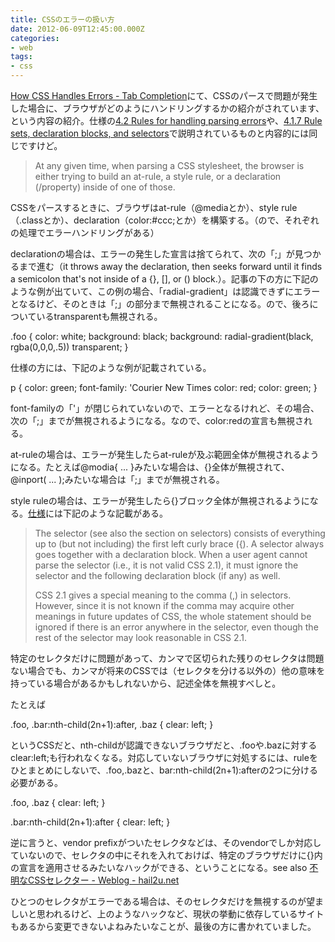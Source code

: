 ```yaml
---
title: CSSのエラーの扱い方
date: 2012-06-09T12:45:00.000Z
categories:
- web
tags:
- css
---
```

[How CSS Handles Errors - Tab Completion](http://www.xanthir.com/blog/b4JF0)にて、CSSのパースで問題が発生した場合に、ブラウザがどのようにハンドリングするかの紹介がされています、という内容の紹介。仕様の[4.2 Rules for handling parsing errors](http://www.w3.org/TR/CSS21/syndata.html#parsing-errors)や、[4.1.7 Rule sets, declaration blocks, and selectors](http://www.w3.org/TR/CSS2/syndata.html#rule-sets)で説明されているものと内容的には同じですけど。

<!-- more -->

> At any given time, when parsing a CSS stylesheet, the browser is either trying to build an at-rule, a style rule, or a declaration (/property) inside of one of those.

CSSをパースするときに、ブラウザはat-rule（@mediaとか）、style rule（.classとか）、declaration（color:#ccc;とか）を構築する。（ので、それぞれの処理でエラーハンドリングがある）

declarationの場合は、エラーの発生した宣言は捨てられて、次の「;」が見つかるまで進む（it throws away the declaration, then seeks forward until it finds a semicolon that's not inside of a {}, \[\], or () block.）。記事の下の方に下記のような例が出ていて、この例の場合、「radial-gradient」は認識できずにエラーとなるけど、そのときは「;」の部分まで無視されることになる。ので、後ろについているtransparentも無視される。

.foo {
  color: white;
  background: black;
  background: radial-gradient(black, rgba(0,0,0,.5)) transparent;
}

仕様の方には、下記のような例が記載されている。

p {
  color: green;
  font-family: 'Courier New Times
  color: red;
  color: green;
}

font-familyの「'」が閉じられていないので、エラーとなるけれど、その場合、次の「;」までが無視されるようになる。なので、color:redの宣言も無視される。

at-ruleの場合は、エラーが発生したらat-ruleが及ぶ範囲全体が無視されるようになる。たとえば@modia{ ... }みたいな場合は、{}全体が無視されて、@inport( ... );みたいな場合は「;」までが無視される。

style ruleの場合は、エラーが発生したら{}ブロック全体が無視されるようになる。[仕様](http://www.w3.org/TR/CSS2/syndata.html#rule-sets)には下記のような記載がある。

> The selector (see also the section on selectors) consists of everything up to (but not including) the first left curly brace ({). A selector always goes together with a declaration block. When a user agent cannot parse the selector (i.e., it is not valid CSS 2.1), it must ignore the selector and the following declaration block (if any) as well.
> 
> CSS 2.1 gives a special meaning to the comma (,) in selectors. However, since it is not known if the comma may acquire other meanings in future updates of CSS, the whole statement should be ignored if there is an error anywhere in the selector, even though the rest of the selector may look reasonable in CSS 2.1.

特定のセレクタだけに問題があって、カンマで区切られた残りのセレクタは問題ない場合でも、カンマが将来のCSSでは（セレクタを分ける以外の）他の意味を持っている場合があるかもしれないから、記述全体を無視すべしと。

たとえば

.foo,
.bar:nth-child(2n+1):after,
.baz {
  clear: left;
}

というCSSだと、nth-childが認識できないブラウザだと、.fooや.bazに対するclear:left;も行われなくなる。対応していないブラウザに対処するには、ruleをひとまとめにしないで、.foo,.bazと、bar:nth-child(2n+1):afterの2つに分ける必要がある。

.foo,
.baz {
  clear: left;
}

.bar:nth-child(2n+1):after { clear: left; }

逆に言うと、vendor prefixがついたセレクタなどは、そのvendorでしか対応していないので、セレクタの中にそれを入れておけば、特定のブラウザだけに{}内の宣言を適用させるみたいなハックができる、ということになる。see also [不明なCSSセレクター - Weblog - hail2u.net](http://hail2u.net/blog/webdesign/unknown-css-selector.html)

ひとつのセレクタがエラーである場合は、そのセレクタだけを無視するのが望ましいと思われるけど、上のようなハックなど、現状の挙動に依存しているサイトもあるから変更できないよねみたいなことが、最後の方に書かれていました。
